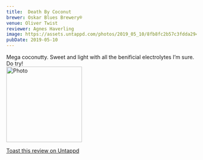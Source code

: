 ```yaml
---
title:  Death By Coconut
brewer: Oskar Blues Brewery®
venue: Oliver Twist
reviewer: Agnes Haverling
image: https://assets.untappd.com/photos/2019_05_10/8fb8fc2b57c3fdda2943cdfe57eb0a22_200x200.jpg
pubDate: 2019-05-10
---
```


Mega coconutty. Sweet and light with all the benificial electrolytes I’m sure. Do try!
						  <br />
						  <img height="200" width="200" src="https://assets.untappd.com/photos/2019_05_10/8fb8fc2b57c3fdda2943cdfe57eb0a22_200x200.jpg" alt="Photo">         
						
[Toast this review on Untappd](https://untappd.com/user/StoutEmpire/checkin/747483325)
